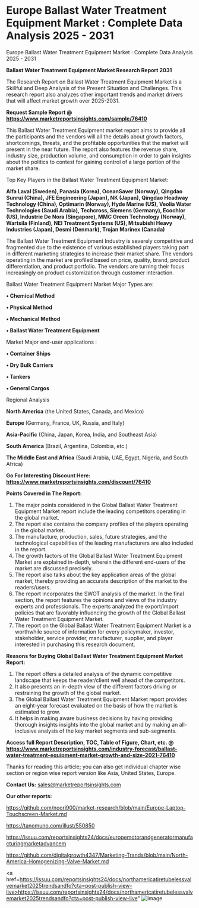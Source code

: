 # Europe Ballast Water Treatment Equipment Market : Complete Data Analysis 2025 - 2031
Europe Ballast Water Treatment Equipment Market : Complete Data Analysis 2025 - 2031

<strong>Ballast Water Treatment Equipment Market Research Report 2031</strong>

The Research Report on Ballast Water Treatment Equipment Market is a Skillful and Deep Analysis of the Present Situation and Challenges. This research report also analyzes other important trends and market drivers that will affect market growth over 2025-2031.

<strong>Request Sample Report @ <a href=https://www.marketreportsinsights.com/sample/76410>https://www.marketreportsinsights.com/sample/76410</a></strong>

This Ballast Water Treatment Equipment market report aims to provide all the participants and the vendors will all the details about growth factors, shortcomings, threats, and the profitable opportunities that the market will present in the near future. The report also features the revenue share, industry size, production volume, and consumption in order to gain insights about the politics to contest for gaining control of a large portion of the market share.

Top Key Players in the Ballast Water Treatment Equipment Market:

<strong>Alfa Laval (Sweden), Panasia (Korea), OceanSaver (Norway), Qingdao Sunrui (China), JFE Engineering (Japan), NK (Japan), Qingdao Headway Technology (China), Optimarin (Norway), Hyde Marine (US), Veolia Water Technologies (Saudi Arabia), Techcross, Siemens (Germany), Ecochlor (US), Industrie De Nora (Singapore), MMC Green Technology (Norway), Wartsila (Finland), NEI Treatment Systems (US), Mitsubishi Heavy Industries (Japan), Desmi (Denmark), Trojan Marinex (Canada)</strong>

The Ballast Water Treatment Equipment Industry is severely competitive and fragmented due to the existence of various established players taking part in different marketing strategies to increase their market share. The vendors operating in the market are profiled based on price, quality, brand, product differentiation, and product portfolio. The vendors are turning their focus increasingly on product customization through customer interaction.

Ballast Water Treatment Equipment Market Major Types are:

<strong>• Chemical Method

• Physical Method

• Mechanical Method

• Ballast Water Treatment Equipment</strong>

Market Major end-user applications :

<strong>• Container Ships

• Dry Bulk Carriers

• Tankers

• General Cargos</strong>

Regional Analysis

</u><strong><b>North America</b></strong> (the United States, Canada, and Mexico)

<strong><b>Europe </b></strong>(Germany, France, UK, Russia, and Italy)

<strong><b>Asia-Pacific</b></strong> (China, Japan, Korea, India, and Southeast Asia)

<strong><b>South America</b></strong> (Brazil, Argentina, Colombia, etc.)

<strong><b>The Middle East and Africa</b></strong> (Saudi Arabia, UAE, Egypt, Nigeria, and South Africa)

<strong>Go For Interesting Discount Here: <a href=https://www.marketreportsinsights.com/discount/76410>https://www.marketreportsinsights.com/discount/76410</a></strong>

<strong>Points Covered in The Report:</strong>
<ol>
  <li>The major points considered in the Global Ballast Water Treatment Equipment Market report include the leading competitors operating in the global market.</li>
  <li>The report also contains the company profiles of the players operating in the global market.</li>
  <li>The manufacture, production, sales, future strategies, and the technological capabilities of the leading manufacturers are also included in the report.</li>
  <li>The growth factors of the Global Ballast Water Treatment Equipment Market are explained in-depth, wherein the different end-users of the market are discussed precisely.</li>
  <li>The report also talks about the key application areas of the global market, thereby providing an accurate description of the market to the readers/users.</li>
  <li>The report incorporates the SWOT analysis of the market. In the final section, the report features the opinions and views of the industry experts and professionals. The experts analyzed the export/import policies that are favorably influencing the growth of the Global Ballast Water Treatment Equipment Market.</li>
  <li>The report on the Global Ballast Water Treatment Equipment Market is a worthwhile source of information for every policymaker, investor, stakeholder, service provider, manufacturer, supplier, and player interested in purchasing this research document.</li>
</ol>
<strong>Reasons for Buying Global Ballast Water Treatment Equipment Market Report:</strong>

<ol>
  <li>The report offers a detailed analysis of the dynamic competitive landscape that keeps the reader/client well ahead of the competitors.</li>
  <li>It also presents an in-depth view of the different factors driving or restraining the growth of the global market.</li>
  <li>The Global Ballast Water Treatment Equipment Market report provides an eight-year forecast evaluated on the basis of how the market is estimated to grow.</li>
  <li>It helps in making aware business decisions by having providing thorough insights insights into the global market and by making an all-inclusive analysis of the key market segments and sub-segments.</li>
</ol>
<strong>Access full Report Description, TOC, Table of Figure, Chart, etc. @ <a href=https://www.marketreportsinsights.com/industry-forecast/ballast-water-treatment-equipment-market-growth-and-size-2021-76410>https://www.marketreportsinsights.com/industry-forecast/ballast-water-treatment-equipment-market-growth-and-size-2021-76410</a></strong>


Thanks for reading this article; you can also get individual chapter wise section or region wise report version like Asia, United States, Europe.

<strong>Contact Us:</strong>
sales@marketreportsinsights.com

<strong>Our other reports:</strong>

<a href=https://github.com/noori900/market-research/blob/main/Europe-Laptop-Touchscreen-Market.md>https://github.com/noori900/market-research/blob/main/Europe-Laptop-Touchscreen-Market.md</a>

<a href=https://tanomuno.com/illust/550850>https://tanomuno.com/illust/550850</a>

<a href=https://issuu.com/reportsinsights24/docs/europemotorandgeneratormanufacturingmarketadvancem>https://issuu.com/reportsinsights24/docs/europemotorandgeneratormanufacturingmarketadvancem</a>

<a href=https://github.com/digitalgrowth4347/Marketing-Trands/blob/main/North-America-Homogenizing-Valve-Market.md>https://github.com/digitalgrowth4347/Marketing-Trands/blob/main/North-America-Homogenizing-Valve-Market.md</a>

<a href=https://issuu.com/reportsinsights24/docs/northamericatiretubelessvalvemarket2025trendsandfo?cta=post-publish-view-live>https://issuu.com/reportsinsights24/docs/northamericatiretubelessvalvemarket2025trendsandfo?cta=post-publish-view-live</a>"
![image](https://github.com/user-attachments/assets/d114cf72-3101-4324-9dd8-451ae5caf879)
